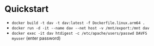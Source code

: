 # Quickstart
- `docker build -t dav -t dav:latest -f Dockerfile.linux.arm64 .`
- `docker run -d -it --name dav --net host -v /mnt/export:/mnt dav`
- `docker exec -it dav htdigest -c /etc/apache/users/passwd DAVFS myuser`
(enter password) 


